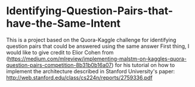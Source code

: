 # Identifying-Question-Pairs-that-have-the-Same-Intent
This is a project based on the Quora-Kaggle challenge for identifying question pairs that could be answered using the same answer
First thing, I would like to give credit to Elior Cohen from (https://medium.com/mlreview/implementing-malstm-on-kaggles-quora-question-pairs-competition-8b31b0b16a07) for his tutorial on how to implement the architecture described in Stanford University's paper: http://web.stanford.edu/class/cs224n/reports/2759336.pdf
